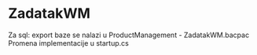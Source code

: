 # ZadatakWM
Za sql: export baze se nalazi u ProductManagement - ZadatakWM.bacpac 
Promena implementacije u startup.cs 
